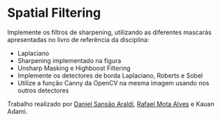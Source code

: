 # Spatial Filtering

Implemente os filtros de sharpening, utilizando as diferentes mascarás apresentadas no livro de referência da disciplina:

- Laplaciano
- Sharpening implementado na figura
- Unsharp Masking e Highboost Filtering
- Implemente os detectores de borda Laplaciano, Roberts e Sobel
- Utilize a função Canny da OpenCV na mesma imagem usando nos outros detectores

Trabalho realizado por [Daniel Sansão Araldi](https://github.com/DanielAraldi), [Rafael Mota Alves](https://github.com/RafaelMotaAlvess) e Kauan Adami.
